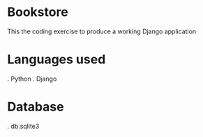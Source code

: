 # Bookstore
 
 This the coding exercise to produce a working Django application

# Languages used

 . Python
 . Django

# Database

 . db.sqlite3

